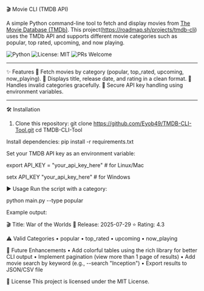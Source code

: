 🎬 Movie CLI (TMDB API)

A simple Python command-line tool to fetch and display movies from [The Movie Database (TMDb)](https://www.themoviedb.org/). This project(https://roadmap.sh/projects/tmdb-cli) uses the TMDb API and supports different movie categories such as popular, top rated, upcoming, and now playing.

![Python](https://img.shields.io/badge/Python-3.9-blue)
![License: MIT](https://img.shields.io/badge/License-MIT-green)
![PRs Welcome](https://img.shields.io/badge/PRs-welcome-brightgreen)

---

✨ Features
🎥 Fetch movies by category (popular, top_rated, upcoming, now_playing).
📆 Displays title, release date, and rating in a clean format.
🚫 Handles invalid categories gracefully.
🔐 Secure API key handling using environment variables.

---

🛠️ Installation

1. Clone this repository:
   git clone https://github.com/Eyob49/TMDB-CLI-Tool.git
   cd TMDB-CLI-Tool

Install dependencies:
pip install -r requirements.txt

Set your TMDB API key as an environment variable:

export API_KEY = "your_api_key_here" # for Linux/Mac

setx API_KEY "your_api_key_here"   # for Windows

▶️ Usage 
Run the script with a category:

python main.py --type popular

Example output:

🎬 Title: War of the Worlds
📅 Release: 2025-07-29
⭐ Rating: 4.3

⚠️ Valid Categories
• popular
• top_rated
• upcoming
• now_playing

🚀 Future Enhancements
• Add colorful tables using the rich library for better CLI output
• Implement pagination (view more than 1 page of results)
• Add movie search by keyword (e.g., --search "Inception")
• Export results to JSON/CSV file

📜 License
This project is licensed under the MIT License.



